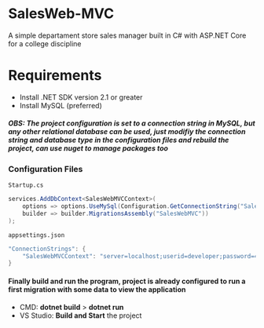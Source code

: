 # SalesWeb-MVC
A simple departament store sales manager built in C# with ASP.NET Core for a college discipline

# Requirements
- Install .NET SDK version 2.1 or greater
- Install MySQL (preferred) 

##### OBS: The project configuration is set to a connection string in MySQL, but any other relational database can be used, just modifiy the connection string and database type in the configuration files and rebuild the project, can use nuget to manage packages too

### Configuration Files

````Startup.cs````
````csharp
services.AddDbContext<SalesWebMVCContext>(
    options => options.UseMySql(Configuration.GetConnectionString("SalesWebMVCContext"), 
    builder => builder.MigrationsAssembly("SalesWebMVC"))
);
````

````appsettings.json````
````csharp
"ConnectionStrings": {
    "SalesWebMVCContext": "server=localhost;userid=developer;password=451236;database=saleswebmvcappdb"
}
````

#### Finally build and run the program, project is already configured to run a first migration with some data to view the application 

- CMD: **dotnet build** > **dotnet run**
- VS Studio: **Build and Start** the project
